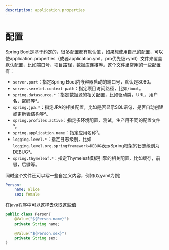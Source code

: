 ```yaml
---
description: application.properties
---
```


# 配置

Spring Boot是基于约定的，很多配置都有默认值，如果想使用自己的配置，可以使application.properties（或者application.yml，pro优先级>yml）文件来覆盖默认配置，比如端口号，项目路径，数据库连接等。这个文件里常用的一些配置有：

* `server.port`：指定Spring Boot内嵌容器启动的端口号，默认是8080。
* `server.servlet.context-path`：指定项目访问路径，比如`/boot`。
* `spring.datasource.*`：指定数据源的相关配置，比如驱动类，URL，用户名，密码等²。
* `spring.jpa.*`：指定JPA的相关配置，比如是否显示SQL语句，是否自动创建或更新表结构等²。
* `spring.profiles.active`：指定多环境配置，测试，生产用不同的配置文件³。
* `spring.application.name`：指定应用名称³。
* `logging.level.*`：指定日志级别，比如`logging.level.org.springframework=DEBUG`表示Spring框架的日志级别为DEBUG⁴。
* `spring.thymeleaf.*`：指定Thymeleaf模板引擎的相关配置，比如缓存，前缀，后缀等。



同时这个文件还可以写一些自定义内容，例如(以yaml为例)

```yaml
Person:
    name: alice
    sex: female
```

在java程序中可以这样去获取这些值

```java
public class Person{
    @Value("${Person.name}")
    private String name;
    
    @Value("${Person.sex}")
    private String sex;
}
```
